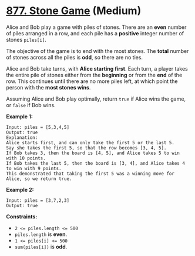 # [877. Stone Game][link] (Medium)

[link]: https://leetcode.com/problems/stone-game/

Alice and Bob play a game with piles of stones. There are an **even** number of piles arranged in a
row, and each pile has a **positive** integer number of stones `piles[i]`.

The objective of the game is to end with the most stones. The **total** number of stones across all
the piles is **odd**, so there are no ties.

Alice and Bob take turns, with **Alice starting first**. Each turn, a player takes the entire pile
of stones either from the **beginning** or from the **end** of the row. This continues until there
are no more piles left, at which point the person with the **most stones wins**.

Assuming Alice and Bob play optimally, return `true` if Alice wins the game, or  `false` if Bob
wins.

**Example 1:**

```
Input: piles = [5,3,4,5]
Output: true
Explanation:
Alice starts first, and can only take the first 5 or the last 5.
Say she takes the first 5, so that the row becomes [3, 4, 5].
If Bob takes 3, then the board is [4, 5], and Alice takes 5 to win with 10 points.
If Bob takes the last 5, then the board is [3, 4], and Alice takes 4 to win with 9 points.
This demonstrated that taking the first 5 was a winning move for Alice, so we return true.
```

**Example 2:**

```
Input: piles = [3,7,2,3]
Output: true
```

**Constraints:**

- `2 <= piles.length <= 500`
- `piles.length` is **even**.
- `1 <= piles[i] <= 500`
- `sum(piles[i])` is **odd**.
